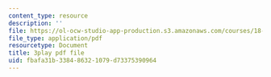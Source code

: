 ```yaml
---
content_type: resource
description: ''
file: https://ol-ocw-studio-app-production.s3.amazonaws.com/courses/18-01sc-single-variable-calculus-fall-2010/fbafa31b338486321079d73375390964_13UPhn32Mjs.pdf
file_type: application/pdf
resourcetype: Document
title: 3play pdf file
uid: fbafa31b-3384-8632-1079-d73375390964
---
```

